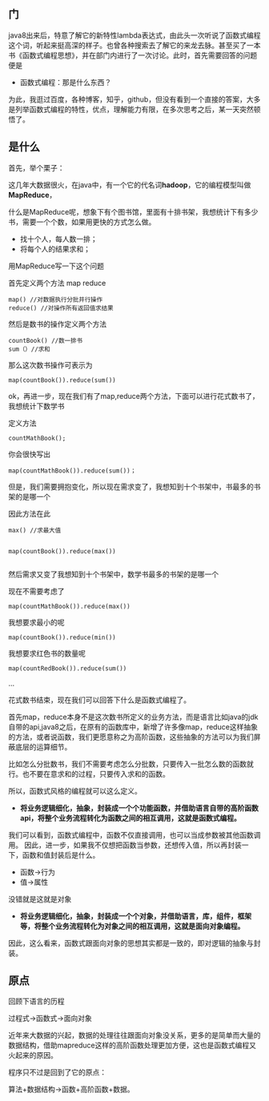 <h2>门</h2>
<p>java8出来后，特意了解它的新特性lambda表达式，由此头一次听说了函数式编程这个词，听起来挺高深的样子。也曾各种搜索去了解它的来龙去脉。甚至买了一本书《函数式编程思想》，并在部门内进行了一次讨论。此时，首先需要回答的问题便是</p>
<ul>
<li>函数式编程：那是什么东西？</li>
</ul>
<p>为此，我逛过百度，各种博客，知乎，github，但没有看到一个直接的答案，大多是列举函数式编程的特性，优点，理解能力有限，在多次思考之后，某一天突然顿悟了。</p>
<h2>是什么</h2>
<p>首先，举个栗子：</p>
<p>这几年大数据很火，在java中，有一个它的代名词<strong>hadoop</strong>，它的编程模型叫做<strong>MapReduce</strong>，</p>
<p>什么是MapReduce呢，想象下有个图书馆，里面有十排书架，我想统计下有多少书，需要一个个数，如果用更快的方式怎么做。</p>
<ul>
<li>找十个人，每人数一排；</li>
<li>将每个人的结果求和；</li>
</ul>
<p>用MapReduce写一下这个问题</p>
<p>首先定义两个方法 map reduce</p>
<pre><code>map() //对数据执行分批并行操作
reduce() //对操作所有返回值求结果
</code></pre>

<p>然后是数书的操作定义两个方法</p>
<pre><code>countBook() //数一排书
sum（）//求和
</code></pre>

<p>那么这次数书操作可表示为</p>
<pre><code>map(countBook()).reduce(sum())
</code></pre>

<p>ok，再进一步，现在我们有了map,reduce两个方法，下面可以进行花式数书了，我想统计下数学书</p>
<p>定义方法</p>
<pre><code>countMathBook();
</code></pre>

<p>你会很快写出</p>
<pre><code>map(countMathBook()).reduce(sum())； 
</code></pre>

<p>但是，我们需要拥抱变化，所以现在需求变了，我想知到十个书架中，书最多的书架的是哪一个</p>
<p>因此方法在此</p>
<pre><code>max() //求最大值

map(countBook()).reduce(max())
</code></pre>

<p>然后需求又变了我想知到十个书架中，数学书最多的书架的是哪一个</p>
<p>现在不需要考虑了</p>
<pre><code>map(countMathBook()).reduce(max())
</code></pre>

<p>我想要求最小的呢</p>
<pre><code>map(countBook()).reduce(min())
</code></pre>

<p>我想要求红色书的数量呢</p>
<pre><code>map(countRedBook()).reduce(sum())
</code></pre>

<p>...</p>
<p>花式数书结束，现在我们可以回答下什么是函数式编程了。</p>
<p>首先map，reduce本身不是这次数书所定义的业务方法，而是语言比如java的jdk自带的api,java8之后，在原有的函数库中，新增了许多像map，reduce这样抽象的方法，或者说函数，我们更愿意称之为高阶函数，这些抽象的方法可以为我们屏蔽底层的运算细节。</p>
<p>比如怎么分批数书，我们不需要考虑怎么分批数，只要传入一批怎么数的函数就行。也不要在意求和的过程，只要传入求和的函数。</p>
<p>所以，函数式风格的编程就可以这么定义。</p>
<ul>
<li><strong>将业务逻辑细化，抽象，封装成一个个功能函数，并借助语言自带的高阶函数api，将整个业务流程转化为函数之间的相互调用，这就是函数式编程。</strong></li>
</ul>
<p>我们可以看到，函数式编程中，函数不仅直接调用，也可以当成参数被其他函数调用。
因此，进一步，如果我不仅想把函数当参数，还想传入值，所以再封装一下，函数和值封装后是什么。</p>
<ul>
<li>函数-&gt;行为</li>
<li>值-&gt;属性</li>
</ul>
<p>没错就是这就是对象</p>
<ul>
<li><strong>将业务逻辑细化，抽象，封装成一个个对象，并借助语言，库，组件，框架等，将整个业务流程转化为对象之间的相互调用，这就是面向对象编程。</strong></li>
</ul>
<p>因此，这么看来，函数式跟面向对象的思想其实都是一致的，即对逻辑的抽象与封装。</p>
<h2>原点</h2>
<p>回顾下语言的历程</p>
<p>过程式-&gt;函数式-&gt;面向对象</p>
<p>近年来大数据的兴起，数据的处理往往跟面向对象没关系，更多的是简单而大量的数据结构，借助mapreduce这样的高阶函数处理更加方便，这也是函数式编程又火起来的原因。</p>
<p>程序只不过是回到了它的原点：</p>
<p>算法+数据结构-&gt;函数+高阶函数+数据。</p>